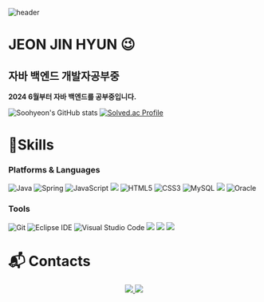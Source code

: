 ![header](https://capsule-render.vercel.app/api?type=waving&color=0:fb00ff,100:8900fa&height=180&text=Back%20End%20Developer&animation=blinking&fontColor=ffffff&fontSize=60)
# JEON JIN HYUN 😉

## 자바 백엔드 개발자공부중
**2024 6월부터 자바 백엔드를 공부중입니다.**
<br/>

![Soohyeon's GitHub stats](https://github-readme-stats.vercel.app/api?username=jeonjinhyun&show_icons=true&theme=radical)
[![Solved.ac Profile](http://mazassumnida.wtf/api/v2/generate_badge?boj=jjh0650)](https://solved.ac/jjh0650/)
# 💪Skills
### Platforms & Languages
![Java](https://img.shields.io/badge/Java-007396.svg?&style=for-the-badge&logo=Java&logoColor=white)
![Spring](https://img.shields.io/badge/Spring-6DB33F.svg?&style=for-the-badge&logo=Spring&logoColor=white)
![JavaScript](https://img.shields.io/badge/JavaScript-F7DF1E.svg?&style=for-the-badge&logo=JavaScript&logoColor=white)
<img src="https://img.shields.io/badge/jQuery-0769AD?style=for-the-badge&logo=jQuery&logoColor=white"/>
![HTML5](https://img.shields.io/badge/HTML5-E34F26.svg?&style=for-the-badge&logo=HTML5&logoColor=white)
![CSS3](https://img.shields.io/badge/CSS3-1572B6.svg?&style=for-the-badge&logo=CSS3&logoColor=white)
![MySQL](https://img.shields.io/badge/MySQL-4479A1.svg?&style=for-the-badge&logo=MySQL&logoColor=white)
 <img src="https://img.shields.io/badge/React-61DAFB?style=for-the-badge&logo=React&logoColor=white"/>
![Oracle](https://img.shields.io/badge/Oracle-F80000.svg?&style=for-the-badge&logo=Oracle&logoColor=white)

### Tools
![Git](https://img.shields.io/badge/Git-F05032.svg?&style=for-the-badge&logo=Git&logoColor=white)
![Eclipse IDE](https://img.shields.io/badge/Eclipse%20IDE-2C2255.svg?&style=for-the-badge&logo=Eclipse%20IDE&logoColor=white)
![Visual Studio Code](https://img.shields.io/badge/Visual%20Studio%20Code-007ACC.svg?&style=for-the-badge&logo=Visual%20Studio%20Code&logoColor=white)
 <img src="https://img.shields.io/badge/Github-181717?style=for-the-badge&logo=Github&logoColor=white"/>
  <img src="https://img.shields.io/badge/Figma-F24E1E?style=for-the-badge&logo=Figma&logoColor=white"/>
  <img src="https://img.shields.io/badge/Docker-2496ED?style=for-the-badge&logo=Docker&logoColor=white"/>

 
# :mailbox_with_mail: Contacts
<p align="center">
  <a href="https://workable-crib-a2c.notion.site/Backend-Developer-11f204bd3c848037b4efc109cc51808f?source=copy_link">
    <img src="https://img.shields.io/badge/Notion-000000?style=for-the-badge&logo=Notion&logoColor=white"/>
  </a>
  <a href="mailto:jjh06500@gmail.com">
    <img src="https://img.shields.io/badge/Gmail-EA4335?style=for-the-badge&logo=Gmail&logoColor=white"/>
  </a>
</p>
